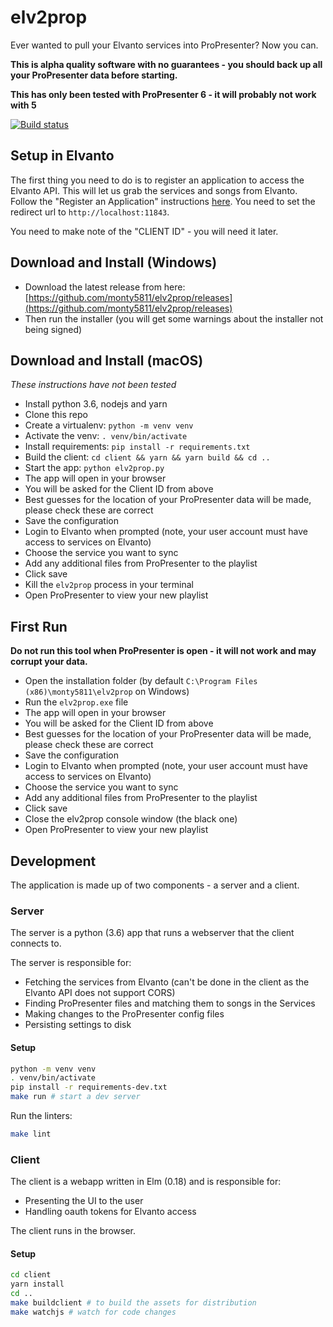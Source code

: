 # elv2prop

Ever wanted to pull your Elvanto services into ProPresenter? Now you can.

**This is alpha quality software with no guarantees - you should back up all your ProPresenter data before starting.**

**This has only been tested with ProPresenter 6 - it will probably not work with 5**

[![Build status](https://ci.appveyor.com/api/projects/status/42c7posfw6j9n78l/branch/master?svg=true)](https://ci.appveyor.com/project/monty5811/elv2prop/branch/master)

## Setup in Elvanto

The first thing you need to do is to register an application to access the Elvanto API.
This will let us grab the services and songs from Elvanto.
Follow the "Register an Application" instructions [here](https://www.elvanto.com/api/getting-started).
You need to set the redirect url to `http://localhost:11843`.

You need to make note of the "CLIENT ID" - you will need it later.

## Download and Install (Windows)

 * Download the latest release from here: [https://github.com/monty5811/elv2prop/releases](https://github.com/monty5811/elv2prop/releases)
 * Then run the installer (you will get some warnings about the installer not being signed)

## Download and Install (macOS)

*These instructions have not been tested*

 * Install python 3.6, nodejs and yarn
 * Clone this repo
 * Create a virtualenv: `python -m venv venv`
 * Activate the venv: `. venv/bin/activate`
 * Install requirements: `pip install -r requirements.txt`
 * Build the client: `cd client && yarn && yarn build && cd ..`
 * Start the app: `python elv2prop.py`
 * The app will open in your browser
 * You will be asked for the Client ID from above
 * Best guesses for the location of your ProPresenter data will be made, please check these are correct
 * Save the configuration
 * Login to Elvanto when prompted (note, your user account must have access to services on Elvanto)
 * Choose the service you want to sync
 * Add any additional files from ProPresenter to the playlist
 * Click save
 * Kill the `elv2prop` process in your terminal
 * Open ProPresenter to view your new playlist

## First Run

**Do not run this tool when ProPresenter is open - it will not work and may corrupt your data.**

 * Open the installation folder (by default `C:\Program Files (x86)\monty5811\elv2prop` on Windows)
 * Run the `elv2prop.exe` file
 * The app will open in your browser
 * You will be asked for the Client ID from above
 * Best guesses for the location of your ProPresenter data will be made, please check these are correct
 * Save the configuration
 * Login to Elvanto when prompted (note, your user account must have access to services on Elvanto)
 * Choose the service you want to sync
 * Add any additional files from ProPresenter to the playlist
 * Click save
 * Close the elv2prop console window (the black one)
 * Open ProPresenter to view your new playlist

## Development

The application is made up of two components - a server and a client.

### Server

The server is a python (3.6) app that runs a webserver that the client connects to.

The server is responsible for:

 * Fetching the services from Elvanto (can't be done in the client as the Elvanto API does not support CORS)
 * Finding ProPresenter files and matching them to songs in the Services
 * Making changes to the ProPresenter config files
 * Persisting settings to disk

#### Setup

```bash
python -m venv venv
. venv/bin/activate
pip install -r requirements-dev.txt
make run # start a dev server
```

Run the linters:

```bash
make lint
```

### Client

The client is a webapp written in Elm (0.18) and is responsible for:

 * Presenting the UI to the user
 * Handling oauth tokens for Elvanto access

The client runs in the browser.

#### Setup

```bash
cd client
yarn install
cd ..
make buildclient # to build the assets for distribution
make watchjs # watch for code changes
```
